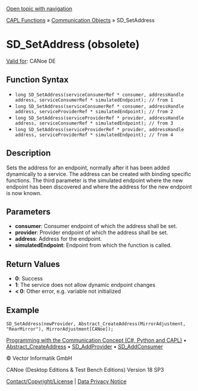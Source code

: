 [Open topic with navigation](../../../../../CANoeDEFamily.htm#Topics/CAPLFunctions/CommunicationObjects/Functions/CAPLfunctionSDSetAddress.md)

[CAPL Functions](../../CAPLfunctions.md) » [Communication Objects](../CAPLfunctionsCOOverview.md) » SD_SetAddress

# SD_SetAddress (obsolete)

[Valid for](../../../Shared/FeatureAvailability.md): CANoe DE

## Function Syntax

- `long SD_SetAddress(serviceConsumerRef * consumer, addressHandle address, serviceConsumerRef * simulatedEndpoint); // from 1`
- `long SD_SetAddress(serviceConsumerRef * consumer, addressHandle address, serviceProviderRef * simulatedEndpoint); // from 2`
- `long SD_SetAddress(serviceProviderRef * provider, addressHandle address, serviceConsumerRef * simulatedEndpoint); // from 3`
- `long SD_SetAddress(serviceProviderRef * provider, addressHandle address, serviceProviderRef * simulatedEndpoint); // from 4`

## Description

Sets the address for an endpoint, normally after it has been added dynamically to a service. The address can be created with binding specific functions. The third parameter is the simulated endpoint where the new endpoint has been discovered and where the address for the new endpoint is now known.

## Parameters

- **consumer**: Consumer endpoint of which the address shall be set.
- **provider**: Provider endpoint of which the address shall be set.
- **address**: Address for the endpoint.
- **simulatedEndpoint**: Endpoint from which the function is called.

## Return Values

- **0**: Success
- **1**: The service does not allow dynamic endpoint changes
- **< 0**: Other error, e.g. variable not initialized

## Example

```plaintext
SD_SetAddress(newProvider, Abstract_CreateAddress(MirrorAdjustment, "RearMirror"), MirrorAdjustment[CANoe]);
```

[Programming with the Communication Concept (C#, Python and CAPL)](../../../CANoeCANalyzer/CommunicationConcept/Programming/CCP.md) • [Abstract_CreateAddress](CAPLfunctionAbstractCreateAddress.md) • [SD_AddProvider](CAPLfunctionSDAddProvider.md) • [SD_AddConsumer](CAPLfunctionSDAddConsumer.md)

© Vector Informatik GmbH

CANoe (Desktop Editions & Test Bench Editions) Version 18 SP3

[Contact/Copyright/License](../../../Shared/ContactCopyrightLicense.md) | [Data Privacy Notice](https://www.vector.com/int/en/company/get-info/privacy-policy/)